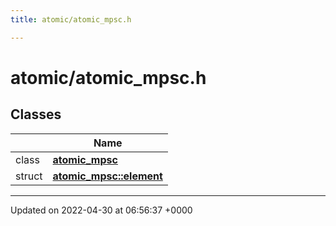 ```yaml
---
title: atomic/atomic_mpsc.h

---
```


# atomic/atomic_mpsc.h



## Classes

|                | Name           |
| -------------- | -------------- |
| class | **[atomic_mpsc](Classes/classatomic__mpsc.md)**  |
| struct | **[atomic_mpsc::element](Classes/structatomic__mpsc_1_1element.md)**  |






-------------------------------

Updated on 2022-04-30 at 06:56:37 +0000
